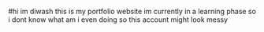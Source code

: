 #hi im diwash
this is my portfolio website
im currently in a learning phase so i dont know what am i even doing so this account might look messy 
